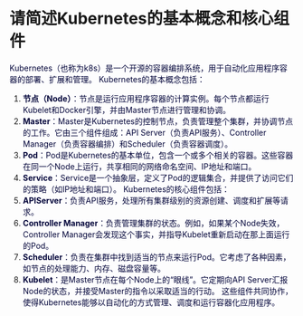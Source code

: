 # 请简述Kubernetes的基本概念和核心组件
<font style="color:rgb(5, 7, 59);background-color:rgb(253, 253, 254);">Kubernetes（也称为k8s）是一个开源的容器编排系统，用于自动化应用程序容器的部署、扩展和管理。</font>
<font style="color:rgb(5, 7, 59);background-color:rgb(253, 253, 254);">Kubernetes的基本概念包括：</font>
1. **<font style="color:rgb(5, 7, 59);background-color:rgb(253, 253, 254);">节点（Node）</font>**<font style="color:rgb(5, 7, 59);background-color:rgb(253, 253, 254);">：节点是运行应用程序容器的计算实例。每个节点都运行Kubelet和Docker引擎，并由Master节点进行管理和协调。</font>
2. **<font style="color:rgb(5, 7, 59);background-color:rgb(253, 253, 254);">Master</font>**<font style="color:rgb(5, 7, 59);background-color:rgb(253, 253, 254);">：Master是Kubernetes的控制节点，负责管理整个集群，并协调节点的工作。它由三个组件组成：API Server（负责API服务）、Controller Manager（负责容器编排）和Scheduler（负责容器调度）。</font>
3. **<font style="color:rgb(5, 7, 59);background-color:rgb(253, 253, 254);">Pod</font>**<font style="color:rgb(5, 7, 59);background-color:rgb(253, 253, 254);">：Pod是Kubernetes的基本单位，包含一个或多个相关的容器。这些容器在同一个Node上运行，共享相同的网络命名空间、IP地址和端口。</font>
4. **<font style="color:rgb(5, 7, 59);background-color:rgb(253, 253, 254);">Service</font>**<font style="color:rgb(5, 7, 59);background-color:rgb(253, 253, 254);">：Service是一个抽象层，定义了Pod的逻辑集合，并提供了访问它们的策略（如IP地址和端口）。</font>
<font style="color:rgb(5, 7, 59);background-color:rgb(253, 253, 254);">Kubernetes的核心组件包括：</font>
1. **<font style="color:rgb(5, 7, 59);background-color:rgb(253, 253, 254);">APIServer</font>**<font style="color:rgb(5, 7, 59);background-color:rgb(253, 253, 254);">：负责API服务，处理所有集群级别的资源创建、调度和扩展等请求。</font>
2. **<font style="color:rgb(5, 7, 59);background-color:rgb(253, 253, 254);">Controller Manager</font>**<font style="color:rgb(5, 7, 59);background-color:rgb(253, 253, 254);">：负责管理集群的状态。例如，如果某个Node失效，Controller Manager会发现这个事实，并指导Kubelet重新启动在那上面运行的Pod。</font>
3. **<font style="color:rgb(5, 7, 59);background-color:rgb(253, 253, 254);">Scheduler</font>**<font style="color:rgb(5, 7, 59);background-color:rgb(253, 253, 254);">：负责在集群中找到适当的节点来运行Pod。它考虑了各种因素，如节点的处理能力、内存、磁盘容量等。</font>
4. **<font style="color:rgb(5, 7, 59);background-color:rgb(253, 253, 254);">Kubelet</font>**<font style="color:rgb(5, 7, 59);background-color:rgb(253, 253, 254);">：是Master节点在每个Node上的“眼线”。它定期向API Server汇报Node的状态，并接受Master的指令以采取适当的行动。</font>
<font style="color:rgb(5, 7, 59);background-color:rgb(253, 253, 254);">这些组件共同协作，使得Kubernetes能够以自动化的方式管理、调度和运行容器化应用程序。</font>
